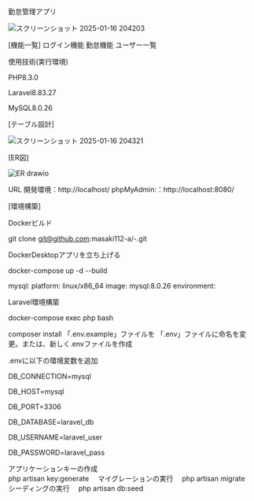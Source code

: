 勤怠管理アプリ

![スクリーンショット 2025-01-16 204203](https://github.com/user-attachments/assets/03d3948c-7d8c-4d17-b281-e1ea5f71042a)

[機能一覧]
ログイン機能
勤怠機能
ユーザー一覧

使用技術(実行環境)

PHP8.3.0

Laravel8.83.27

MySQL8.0.26


[テーブル設計]

![スクリーンショット 2025-01-16 204321](https://github.com/user-attachments/assets/cd6c5872-9f6e-4bc8-8a98-906e2f329c55)

[ER図]

![ER drawio](https://github.com/user-attachments/assets/07d2ec11-3183-4bf0-a078-947736880fff)

URL
開発環境：http://localhost/
phpMyAdmin:：http://localhost:8080/



[環境構築]

Dockerビルド

git clone git@github.com:masaki112-a/-.git

DockerDesktopアプリを立ち上げる

docker-compose up -d --build

mysql:
    platform: linux/x86_64
    image: mysql:8.0.26
    environment:


Laravel環境構築

docker-compose exec php bash

composer install
「.env.example」ファイルを 「.env」ファイルに命名を変更。または、新しく.envファイルを作成

.envに以下の環境変数を追加

DB_CONNECTION=mysql

DB_HOST=mysql

DB_PORT=3306

DB_DATABASE=laravel_db

DB_USERNAME=laravel_user

DB_PASSWORD=laravel_pass

アプリケーションキーの作成     
php artisan key:generate　
マイグレーションの実行　
php artisan migrate　
シーディングの実行　
php artisan db:seed　

